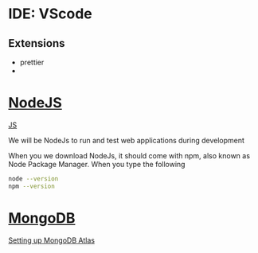 

# IDE: VScode

## Extensions
- prettier
- 


# [NodeJS](https://nodejs.org/en/)
[JS](https://www.jschallenger.com/javascript-practice/)

We will be NodeJs to run and test web applications during development

When you we download NodeJs, it should come with npm, also known as Node Package Manager. When you type the following
```bash
node --version
npm --version
```




# [MongoDB](https://www.mongodb.com/try/download/community)
[Setting up MongoDB Atlas](https://docs.google.com/presentation/d/10yjzDEXiYXYQ0QfiPRapZT2LZvtyU1G7jMCDM8Nz-6s/edit?slide=id.g1ee63b4a456_7_53#slide=id.g1ee63b4a456_7_53)